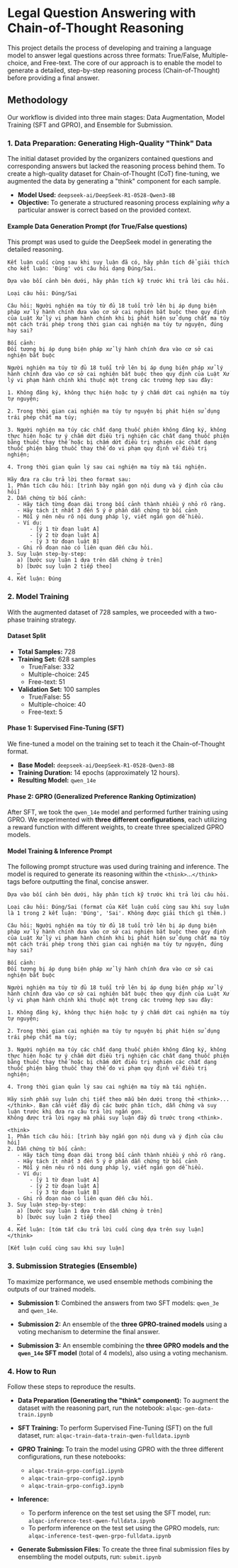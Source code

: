 # Legal Question Answering with Chain-of-Thought Reasoning

This project details the process of developing and training a language model to answer legal questions across three formats: True/False, Multiple-choice, and Free-text. The core of our approach is to enable the model to generate a detailed, step-by-step reasoning process (Chain-of-Thought) before providing a final answer.

## Methodology

Our workflow is divided into three main stages: Data Augmentation, Model Training (SFT and GPRO), and Ensemble for Submission.

### 1. Data Preparation: Generating High-Quality "Think" Data

The initial dataset provided by the organizers contained questions and corresponding answers but lacked the reasoning process behind them. To create a high-quality dataset for Chain-of-Thought (CoT) fine-tuning, we augmented the data by generating a "think" component for each sample.

- **Model Used:** `deepseek-ai/DeepSeek-R1-0528-Qwen3-8B`
- **Objective:** To generate a structured reasoning process explaining *why* a particular answer is correct based on the provided context.

#### Example Data Generation Prompt (for True/False questions)

This prompt was used to guide the DeepSeek model in generating the detailed reasoning.

```  
Kết luận cuối cùng sau khi suy luận đã có, hãy phân tích để giải thích cho kết luận: 'Đúng' với câu hỏi dạng Đúng/Sai.

Dựa vào bối cảnh bên dưới, hãy phân tích kỹ trước khi trả lời câu hỏi.

Loại câu hỏi: Đúng/Sai 

Câu hỏi: Người nghiện ma túy từ đủ 18 tuổi trở lên bị áp dụng biện pháp xử lý hành chính đưa vào cơ sở cai nghiện bắt buộc theo quy định của Luật Xử lý vi phạm hành chính khi bị phát hiện sử dụng chất ma túy một cách trái phép trong thời gian cai nghiện ma túy tự nguyện, đúng hay sai?

Bối cảnh: 
Đối tượng bị áp dụng biện pháp xử lý hành chính đưa vào cơ sở cai nghiện bắt buộc

Người nghiện ma túy từ đủ 18 tuổi trở lên bị áp dụng biện pháp xử lý hành chính đưa vào cơ sở cai nghiện bắt buộc theo quy định của Luật Xử lý vi phạm hành chính khi thuộc một trong các trường hợp sau đây:

1. Không đăng ký, không thực hiện hoặc tự ý chấm dứt cai nghiện ma túy tự nguyện;

2. Trong thời gian cai nghiện ma túy tự nguyện bị phát hiện sử dụng trái phép chất ma túy;

3. Người nghiện ma túy các chất dạng thuốc phiện không đăng ký, không thực hiện hoặc tự ý chấm dứt điều trị nghiện các chất dạng thuốc phiện bằng thuốc thay thế hoặc bị chấm dứt điều trị nghiện các chất dạng thuốc phiện bằng thuốc thay thế do vi phạm quy định về điều trị nghiện;

4. Trong thời gian quản lý sau cai nghiện ma túy mà tái nghiện.

Hãy đưa ra câu trả lời theo format sau:
1. Phân tích câu hỏi: [trình bày ngắn gọn nội dung và ý định của câu hỏi]
2. Dẫn chứng từ bối cảnh:
   - Hãy tách từng đoạn dài trong bối cảnh thành nhiều ý nhỏ rõ ràng.
   - Hãy tách ít nhất 3 đến 5 ý ở phần dẫn chứng từ bối cảnh
   - Mỗi ý nên nêu rõ nội dung pháp lý, viết ngắn gọn dễ hiểu.
   - Ví dụ:
       - [ý 1 từ đoạn luật A]
       - [ý 2 từ đoạn luật A]
       - [ý 3 từ đoạn luật B]
   - Ghi rõ đoạn nào có liên quan đến câu hỏi.
3. Suy luận step-by-step:
   a) [bước suy luận 1 dựa trên dẫn chứng ở trên]
   b) [bước suy luận 2 tiếp theo]
   …
4. Kết luận: Đúng  
```



### 2. Model Training

With the augmented dataset of 728 samples, we proceeded with a two-phase training strategy.

#### Dataset Split

- **Total Samples:** 728
- **Training Set:** 628 samples
  - True/False: 332
  - Multiple-choice: 245
  - Free-text: 51
- **Validation Set:** 100 samples
  - True/False: 55
  - Multiple-choice: 40
  - Free-text: 5

#### Phase 1: Supervised Fine-Tuning (SFT)

We fine-tuned a model on the training set to teach it the Chain-of-Thought format.

- **Base Model:** `deepseek-ai/DeepSeek-R1-0528-Qwen3-8B`
- **Training Duration:** 14 epochs (approximately 12 hours).
- **Resulting Model:** `qwen_14e`

#### Phase 2: GPRO (Generalized Preference Ranking Optimization)

After SFT, we took the `qwen_14e` model and performed further training using GPRO. We experimented with **three different configurations**, each utilizing a reward function with different weights, to create three specialized GPRO models.

#### Model Training & Inference Prompt

The following prompt structure was used during training and inference. The model is required to generate its reasoning within the `<think>`...`</think>` tags before outputting the final, concise answer.

```  
Dựa vào bối cảnh bên dưới, hãy phân tích kỹ trước khi trả lời câu hỏi.

Loại câu hỏi: Đúng/Sai (format của Kết luận cuối cùng sau khi suy luận là 1 trong 2 kết luận: 'Đúng', 'Sai'. Không được giải thích gì thêm.)

Câu hỏi: Người nghiện ma túy từ đủ 18 tuổi trở lên bị áp dụng biện pháp xử lý hành chính đưa vào cơ sở cai nghiện bắt buộc theo quy định của Luật Xử lý vi phạm hành chính khi bị phát hiện sử dụng chất ma túy một cách trái phép trong thời gian cai nghiện ma túy tự nguyện, đúng hay sai?

Bối cảnh: 
Đối tượng bị áp dụng biện pháp xử lý hành chính đưa vào cơ sở cai nghiện bắt buộc

Người nghiện ma túy từ đủ 18 tuổi trở lên bị áp dụng biện pháp xử lý hành chính đưa vào cơ sở cai nghiện bắt buộc theo quy định của Luật Xử lý vi phạm hành chính khi thuộc một trong các trường hợp sau đây:

1. Không đăng ký, không thực hiện hoặc tự ý chấm dứt cai nghiện ma túy tự nguyện;

2. Trong thời gian cai nghiện ma túy tự nguyện bị phát hiện sử dụng trái phép chất ma túy;

3. Người nghiện ma túy các chất dạng thuốc phiện không đăng ký, không thực hiện hoặc tự ý chấm dứt điều trị nghiện các chất dạng thuốc phiện bằng thuốc thay thế hoặc bị chấm dứt điều trị nghiện các chất dạng thuốc phiện bằng thuốc thay thế do vi phạm quy định về điều trị nghiện;

4. Trong thời gian quản lý sau cai nghiện ma túy mà tái nghiện.

Hãy sinh phần suy luận chi tiết theo mẫu bên dưới trong thẻ <think>...</think>. Bạn cần viết đầy đủ các bước phân tích, dẫn chứng và suy luận trước khi đưa ra câu trả lời ngắn gọn.
Không được trả lời ngay mà phải suy luận đầy đủ trước trong <think>.

<think>
1. Phân tích câu hỏi: [trình bày ngắn gọn nội dung và ý định của câu hỏi]
2. Dẫn chứng từ bối cảnh:
   - Hãy tách từng đoạn dài trong bối cảnh thành nhiều ý nhỏ rõ ràng.
   - Hãy tách ít nhất 3 đến 5 ý ở phần dẫn chứng từ bối cảnh
   - Mỗi ý nên nêu rõ nội dung pháp lý, viết ngắn gọn dễ hiểu.
   - Ví dụ:
       - [ý 1 từ đoạn luật A]
       - [ý 2 từ đoạn luật A]
       - [ý 3 từ đoạn luật B]
   - Ghi rõ đoạn nào có liên quan đến câu hỏi.
3. Suy luận step-by-step:
   a) [bước suy luận 1 dựa trên dẫn chứng ở trên]
   b) [bước suy luận 2 tiếp theo]
   …
4. Kết luận: [tóm tắt câu trả lời cuối cùng dựa trên suy luận]
</think>

[Kết luận cuối cùng sau khi suy luận]  
```


### 3. Submission Strategies (Ensemble)

To maximize performance, we used ensemble methods combining the outputs of our trained models.

- **Submission 1:** Combined the answers from two SFT models: `qwen_3e` and `qwen_14e`.

- **Submission 2:** An ensemble of the **three GPRO-trained models** using a voting mechanism to determine the final answer.

- **Submission 3:** An ensemble combining the **three GPRO models and the `qwen_14e` SFT model** (total of 4 models), also using a voting mechanism.

### 4. How to Run

Follow these steps to reproduce the results.

- **Data Preparation (Generating the "think" component):**
  To augment the dataset with the reasoning part, run the notebook:
  `alqac-gen-data-train.ipynb`

- **SFT Training:**
  To perform Supervised Fine-Tuning (SFT) on the full dataset, run:
  `alqac-train-data-train-qwen-fulldata.ipynb`

- **GPRO Training:**
  To train the model using GPRO with the three different configurations, run these notebooks:
  - `alqac-train-grpo-config1.ipynb`
  - `alqac-train-grpo-config2.ipynb`
  - `alqac-train-grpo-config3.ipynb`

- **Inference:**
  - To perform inference on the test set using the SFT model, run:
    `alqac-inference-test-qwen-fulldata.ipynb`
  - To perform inference on the test set using the GPRO models, run:
    `alqac-inference-test-qwen-grpo-fulldata.ipynb`

- **Generate Submission Files:**
  To create the three final submission files by ensembling the model outputs, run:
  `submit.ipynb`